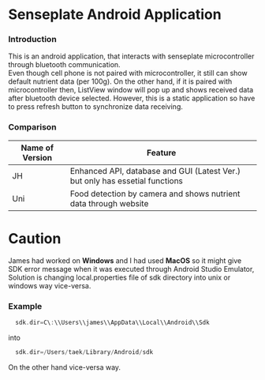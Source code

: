 # Senseplate Android Application
### Introduction
This is an android application, that interacts with senseplate microcontroller through bluetooth communication.  
Even though cell phone is not paired with microcontroller, it still can show default nutrient data (per 100g).
On the other hand, if it is paired with microcontroller then, ListView window will pop up and shows received data after bluetooth device selected.
However, this is a static application so have to press refresh button to synchronize data receiving.
### Comparison
|Name of Version|Feature|
|------|------|
|JH|Enhanced API, database and GUI (Latest Ver.) but only has essetial functions|
|Uni|Food detection by camera and shows nutrient data through website|
# Caution
James had worked on **Windows** and I had used **MacOS** so it might give SDK error message
when it was executed through Android Studio Emulator, Solution is changing local.properties file of sdk directory into unix or windows way vice-versa.  
### Example
```C
  sdk.dir=C\:\\Users\\james\\AppData\\Local\\Android\\Sdk
```
  into
```C
  sdk.dir=/Users/taek/Library/Android/sdk
```
On the other hand vice-versa way.
